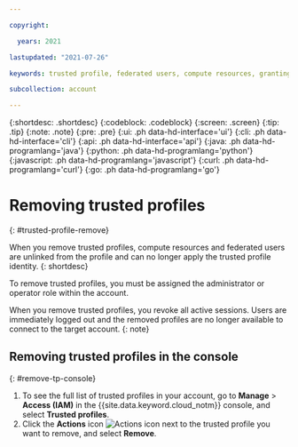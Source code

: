 ```yaml
---

copyright:

  years: 2021

lastupdated: "2021-07-26"

keywords: trusted profile, federated users, compute resources, granting access, remove trusted profile

subcollection: account

---
```


{:shortdesc: .shortdesc}
{:codeblock: .codeblock}
{:screen: .screen}
{:tip: .tip}
{:note: .note}
{:pre: .pre}
{:ui: .ph data-hd-interface='ui'}
{:cli: .ph data-hd-interface='cli'}
{:api: .ph data-hd-interface='api'}
{:java: .ph data-hd-programlang='java'}
{:python: .ph data-hd-programlang='python'}
{:javascript: .ph data-hd-programlang='javascript'}
{:curl: .ph data-hd-programlang='curl'}
{:go: .ph data-hd-programlang='go'}

# Removing trusted profiles
{: #trusted-profile-remove}

When you remove trusted profiles, compute resources and federated users are unlinked from the profile and can no longer apply the trusted profile identity.
{: shortdesc}

To remove trusted profiles, you must be assigned the administrator or operator role within the account.

When you remove trusted profiles, you revoke all active sessions. Users are immediately logged out and the removed profiles are no longer available to connect to the target account.
{: note}

## Removing trusted profiles in the console
{: #remove-tp-console}

1. To see the full list of trusted profiles in your account, go to **Manage** > **Access (IAM)** in the {{site.data.keyword.cloud_notm}} console, and select **Trusted profiles**.
2. Click the **Actions** icon ![Actions icon](../icons/action-menu-icon.svg) next to the trusted profile you want to remove, and select **Remove**.
